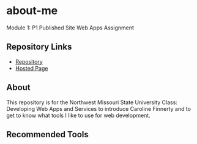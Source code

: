 # about-me
Module 1: P1 Published Site Web Apps Assignment

## Repository Links
- [Repository](https://github.com/s529428/about-me)
- [Hosted Page](https://s529428.github.io/about-me/)

## About
This repository is for the Northwest Missouri State University Class: Developing Web Apps and Services to introduce Caroline Finnerty and to get to know what tools I like to use for web development. 

## Recommended Tools
